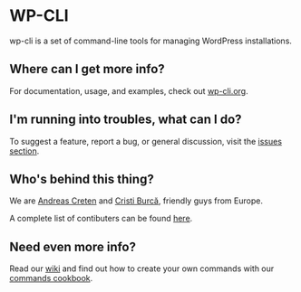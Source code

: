 WP-CLI
========
wp-cli is a set of command-line tools for managing WordPress installations.

Where can I get more info?
--------------------------
For documentation, usage, and examples, check out [wp-cli.org](http://wp-cli.org/).

I'm running into troubles, what can I do?
-----------------------------------------

To suggest a feature, report a bug, or general discussion, visit the [issues section](https://github.com/wp-cli/wp-cli/issues).

Who's behind this thing?
------------------------

We are [Andreas Creten](https://github.com/andreascreten) and [Cristi Burcă](https://github.com/scribu), friendly guys from Europe.

A complete list of contibuters can be found [here](https://github.com/wp-cli/wp-cli/contributors).

Need even more info?
--------------------
Read our [wiki](https://github.com/wp-cli/wp-cli/wiki) and find out how to create your own commands with our [commands cookbook](https://github.com/wp-cli/wp-cli/wiki/Commands-Cookbook).
